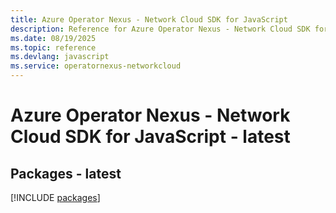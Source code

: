 ```yaml
---
title: Azure Operator Nexus - Network Cloud SDK for JavaScript
description: Reference for Azure Operator Nexus - Network Cloud SDK for JavaScript
ms.date: 08/19/2025
ms.topic: reference
ms.devlang: javascript
ms.service: operatornexus-networkcloud
---
```

# Azure Operator Nexus - Network Cloud SDK for JavaScript - latest
## Packages - latest
[!INCLUDE [packages](operator-nexus---network-cloud-index.md)]